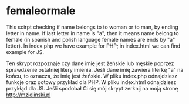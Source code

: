 # femaleormale

This scirpt checking if name belongs to to woman or to man, by ending letter in name. If last letter in name is "a", then it means name belong to female (in spanish and polish language female names are ends by "a" letter).
In index.php we have example for PHP; in index.html we can find example for JS.

Ten skrypt rozpoznaje czy dane imię jest żeńskie lub męskie poprzez sprawdzenie ostatniej litery imienia. Jeśli dane imię zawiera literkę "a" na końcu, to oznacza, że imię jest żeńskie. W pliku index.php odnajdziesz funkcje oraz gotowy przykład dla PHP. W pliku index.html odnajdziesz przykłąd dla JS.
Jeśli spodobał Ci się mój skrypt zerknij na moją stronę http://mzielinski.pl
